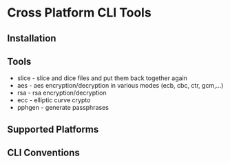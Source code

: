 # Cross Platform CLI Tools

## Installation

## Tools

* slice  - slice and dice files and put them back together again
* aes - aes encryption/decryption in various modes (ecb, cbc, ctr, gcm,...)
* rsa - rsa encryption/decryption
* ecc - elliptic curve crypto
* pphgen - generate passphrases


## Supported Platforms


## CLI Conventions